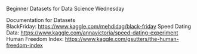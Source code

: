 Beginner Datasets for Data Science Wednesday 

Documentation for Datasets  
BlackFriday: https://www.kaggle.com/mehdidag/black-friday
Speed Dating Data: https://www.kaggle.com/annavictoria/speed-dating-experiment
Human Freedom Index: https://www.kaggle.com/gsutters/the-human-freedom-index
